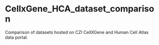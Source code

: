 # CellxGene_HCA_dataset_comparison
Comparison of datasets hosted on CZI CellXGene and Human Cell Atlas data portal.  
